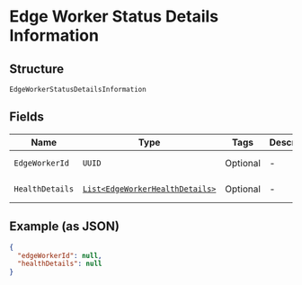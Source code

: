 
# Edge Worker Status Details Information

## Structure

`EdgeWorkerStatusDetailsInformation`

## Fields

| Name | Type | Tags | Description | Getter | Setter |
|  --- | --- | --- | --- | --- | --- |
| `EdgeWorkerId` | `UUID` | Optional | - | UUID getEdgeWorkerId() | setEdgeWorkerId(UUID edgeWorkerId) |
| `HealthDetails` | [`List<EdgeWorkerHealthDetails>`](../../doc/models/edge-worker-health-details.md) | Optional | - | List<EdgeWorkerHealthDetails> getHealthDetails() | setHealthDetails(List<EdgeWorkerHealthDetails> healthDetails) |

## Example (as JSON)

```json
{
  "edgeWorkerId": null,
  "healthDetails": null
}
```

